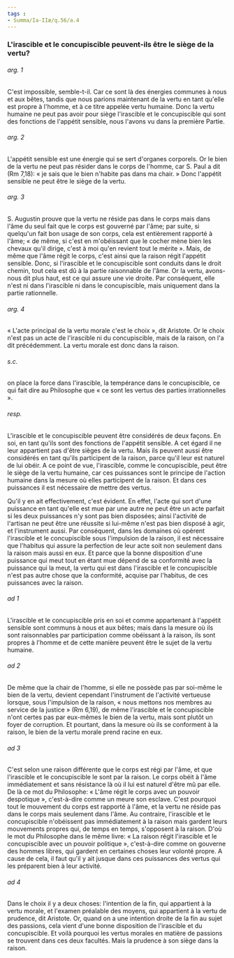 ```yaml
---
tags : 
- Summa/Ia-IIæ/q.56/a.4
---
```


### L'irascible et le concupiscible peuvent-ils être le siège de la vertu?

###### arg. 1
C'est impossible, semble-t-il. Car ce sont là des énergies communes à nous et aux bêtes, tandis que nous parions maintenant de la vertu en tant qu'elle est propre à l'homme, et à ce titre appelée vertu humaine. Donc la vertu humaine ne peut pas avoir pour siège l'irascible et le concupiscible qui sont des fonctions de l'appétit sensible, nous l'avons vu dans la première Partie. 

###### arg. 2
L'appétit sensible est une énergie qui se sert d'organes corporels. Or le bien de la vertu ne peut pas résider dans le corps de l'homme, car S. Paul a dit (Rm 7,18): « je sais que le bien n'habite pas dans ma chair. » Donc l'appétit sensible ne peut être le siège de la vertu. 

###### arg. 3
S. Augustin prouve que la vertu ne réside pas dans le corps mais dans l'âme du seul fait que le corps est gouverné par l'âme; par suite, si quelqu'un fait bon usage de son corps, cela est entièrement rapporté à l'âme; « de même, si c'est en m'obéissant que le cocher mène bien les chevaux qu'il dirige, c'est à moi qu'en revient tout le mérite ». Mais, de même que l'âme régit le corps, c'est ainsi que la raison régit l'appétit sensible. Donc, si l'irascible et le concupiscible sont conduits dans le droit chemin, tout cela est dû à la partie raisonnable de l'âme. Or la vertu, avons-nous dit plus haut, est ce qui assure une vie droite. Par conséquent, elle n'est ni dans l'irascible ni dans le concupiscible, mais uniquement dans la partie rationnelle. 

###### arg. 4
« L'acte principal de la vertu morale c'est le choix », dit Aristote. Or le choix n'est pas un acte de l'irascible ni du concupiscible, mais de la raison, on l'a dit précédemment. La vertu morale est donc dans la raison. 

###### s.c.
on place la force dans l'irascible, la tempérance dans le concupiscible, ce qui fait dire au Philosophe que « ce sont les vertus des parties irrationnelles ». 

###### resp.
L'irascible et le concupiscible peuvent être considérés de deux façons. En soi, en tant qu'ils sont des fonctions de l'appétit sensible. A cet égard il ne leur appartient pas d'être sièges de la vertu. Mais ils peuvent aussi être considérés en tant qu'ils participent de la raison, parce qu'il leur est naturel de lui obéir. A ce point de vue, l'irascible, comme le concupiscible, peut être le siège de la vertu humaine, car ces puissances sont le principe de l'action humaine dans la mesure où elles participent de la raison. Et dans ces puissances il est nécessaire de mettre des vertus. 

Qu'il y en ait effectivement, c'est évident. En effet, l'acte qui sort d'une puissance en tant qu'elle est mue par une autre ne peut être un acte parfait si les deux puissances n'y sont pas bien disposées; ainsi l'activité de l'artisan ne peut être une réussite si lui-même n'est pas bien disposé à agir, et l'instrument aussi. Par conséquent, dans les domaines où opèrent l'irascible et le concupiscible sous l'impulsion de la raison, il est nécessaire que l'habitus qui assure la perfection de leur acte soit non seulement dans la raison mais aussi en eux. Et parce que la bonne disposition d'une puissance qui meut tout en étant mue dépend de sa conformité avec la puissance qui la meut, la vertu qui est dans l'irascible et le concupiscible n'est pas autre chose que la conformité, acquise par l'habitus, de ces puissances avec la raison. 

###### ad 1
L'irascible et le concupiscible pris en soi et comme appartenant à l'appétit sensible sont communs à nous et aux bêtes; mais dans la mesure où ils sont raisonnables par participation comme obéissant à la raison, ils sont propres à l'homme et de cette manière peuvent être le sujet de la vertu humaine. 

###### ad 2
De même que la chair de l'homme, si elle ne possède pas par soi-même le bien de la vertu, devient cependant l'instrument de l'activité vertueuse lorsque, sous l'impulsion de la raison, « nous mettons nos membres au service de la justice » (Rm 6,19), de même l'irascible et le concupiscible n'ont certes pas par eux-mêmes le bien de la vertu, mais sont plutôt un foyer de corruption. Et pourtant, dans la mesure où ils se conforment à la raison, le bien de la vertu morale prend racine en eux. 

###### ad 3
C'est selon une raison différente que le corps est régi par l'âme, et que l'irascible et le concupiscible le sont par la raison. Le corps obéit à l'âme immédiatement et sans résistance là où il lui est naturel d'être mû par elle. De là ce mot du Philosophe: « L'âme régit le corps avec un pouvoir despotique », c'est-à-dire comme un meure son esclave. C'est pourquoi tout le mouvement du corps est rapporté à l'âme, et la vertu ne réside pas dans le corps mais seulement dans l'âme. Au contraire, l'irascible et le concupiscible n'obéissent pas immédiatement à la raison mais gardent leurs mouvements propres qui, de temps en temps, s'opposent à la raison. D'où le mot du Philosophe dans le même livre: « La raison régit l'irascible et le concupiscible avec un pouvoir politique », c'est-à-dire comme on gouverne des hommes libres, qui gardent en certaines choses leur volonté propre. A cause de cela, il faut qu'il y ait jusque dans ces puissances des vertus qui les préparent bien à leur activité. 

###### ad 4
Dans le choix il y a deux choses: l'intention de la fin, qui appartient à la vertu morale, et l'examen préalable des moyens, qui appartient à la vertu de prudence, dit Aristote. Or, quand on a une intention droite de la fin au sujet des passions, cela vient d'une bonne disposition de l'irascible et du concupiscible. Et voilà pourquoi les vertus morales en matière de passions se trouvent dans ces deux facultés. Mais la prudence à son siège dans la raison. 

